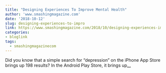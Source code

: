 ```yaml
---
title: "Designing Experiences To Improve Mental Health"
author: 'www.smashingmagazine.com'
date: '2018-10-12'
slug: designing-experiences-to-impro
link: https://www.smashingmagazine.com/2018/10/designing-experiences-improving-mental-health/
categories:
- bloglink
tags:
  - smashingmagazinecom
---
```


Did you know that a simple search for “depression” on the iPhone App Store brings up 198 results? In the Android Play Store, it brings up[... <i class="fas fa-external-link-alt"></i>](https://www.smashingmagazine.com/2018/10/designing-experiences-improving-mental-health/)

